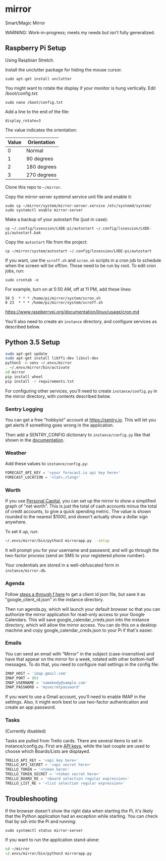 mirror
======

Smart/Magic Mirror 

WARNING: Work-in-progress; meets my needs but isn't fully generalized.

Raspberry Pi Setup
------------------

Using Raspbian Stretch.

Install the unclutter package for hiding the mouse cursor.

    sudo apt-get install unclutter

You might want to rotate the display if your monitor is hung vertically. Edit
/boot/config.txt:

    sudo nano /boot/config.txt

Add a line to the end of the file:

    display_rotate=3

The value indicates the orientation:

| Value  | Orientation |
|---|---------------|
| 0 | Normal |
| 1 | 90 degrees |
| 2 | 180 degrees |
| 3 | 270 degrees |

Clone this repo to `~/mirror`.

Copy the mirror-server systemd service unit file and enable it:

    sudo cp ~/mirror/system/mirror-server.service /etc/systemd/system/
    sudo systemctl enable mirror-server

Make a backup of your autostart file (just in case):

    cp ~/.config/lxsession/LXDE-pi/autostart ~/.config/lxsession/LXDE-pi/autostart.bak

Copy the `autostart` file from the project:

    cp ~/mirror/system/autostart ~/.config/lxsession/LXDE-pi/autostart

If you want, use the `scroff.sh` and `scron.sh` scripts in a cron job to
schedule when the screen will be off/on. Those need to be run by root. To edit
cron jobs, run:

    sudo crontab -e

For example, turn on at 5:50 AM, off at 11 PM, add these lines:

    50 5  * * * /home/pi/mirror/system/scron.sh
    0 23  * * * /home/pi/mirror/system/scroff.sh

https://www.raspberrypi.org/documentation/linux/usage/cron.md

You'll also need to create an `instance` directory, and configure
services as described below.


Python 3.5 Setup
----------------

```bash
sudo apt-get update
sudo apt-get install libffi-dev libssl-dev
python3 -m venv ~/.envs/mirror
. ~/.envs/mirror/bin/activate
cd mirror
pip install wheel
pip install -r requirements.txt
```

For configuring other services, you'll need to create `instance/config.py` in
the mirror directory, with contents described below.

### Sentry Logging ###

You can get a free "hobbyist" account at https://sentry.io. This will let you
get alerts if something goes wrong in the application.

Then add a SENTRY_CONFIG dictionary to `instance/config.py` like that shown in
the [documentation](https://docs.sentry.io/clients/python/integrations/flask/).

### Weather ###

Add these values to `instance/config.py`:

```py
FORECAST_API_KEY = '<your forecast.io api key here>'
FORECAST_LOCATION = '<lat>,<long>'
```

### Worth ###

If you use [Personal Capital](https://www.personalcapital.com/), you can set up
the mirror to show a simplified graph of "net worth". This is just the total of
cash accounts minus the total of credit accounts, to give a quick spending 
metric. The value is shown rounded to the nearest $1000, and doesn't actually
show a dollar sign anywhere.

To set it up, run:
```bash
~/.envs/mirror/bin/python3 mirrorapp.py --setup 
```
It will prompt you for your username and password, and will go through the
two-factor process (send an SMS to your registered phone number).

Your credentials are stored in a well-obfuscated form in `instance/mirror.db`.

### Agenda ###

Follow [steps a through f here](https://goo.gl/5ao8u2) to get a client 
id json file, but save it as "google_client_id.json" in the instance 
directory.

Then run agenda.py, which will launch your default browser so that you
can authorize the mirror application for read-only access to your 
Google Calendars. This will save google_calendar_creds.json into the
instance directory, which will allow the mirror access. You can do this
on a desktop machine and copy google_calendar_creds.json to your Pi if 
that's easier.

### Emails ###

You can send an email with "Mirror" in the subject (case-insensitive) and have
that appear on the mirror for a week, rotated with other bottom-half messages.
To do that, you need to configure mail settings in the config file:

```py
IMAP_HOST = 'imap.gmail.com'
IMAP_PORT = 993
IMAP_USERNAME = 'somebody@sample.com'
IMAP_PASSWORD = 'mysecretpassword'
```
If you want to use a Gmail account, you'll need to enable IMAP in the settings.
Also, it might work best to use two-factor authentication and create an app
password.

### Tasks ###

(Currently disabled)

Tasks are pulled from Trello cards. There are several items to set in
instance/config.py. First are [API keys](https://trello.com/app-key), 
while the last couple are used to choose which Boards/Lists are
displayed.

```py
TRELLO_API_KEY = '<api key here>'
TRELLO_API_SECRET = '<api secret here>'
TRELLO_TOKEN = '<token here>'
TRELLO_TOKEN_SECRET = '<token secret here>'
TRELLO_BOARD_RE = '<board selection regular expression>'
TRELLO_LIST_RE = '<list selection regular expression>'
```

Troubleshooting
---------------

If the browser doesn't show the right data when starting the Pi, it's likely
that the Python application had an exception while starting. You can check that
by ssh into the Pi and running:

    sudo systemctl status mirror-server

If you want to run the application stand-alone:

```bash
cd ~/mirror
~/.envs/mirror/bin/python3 mirrorapp.py
```
